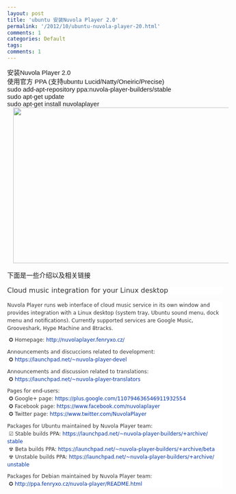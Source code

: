 ```yaml
---
layout: post
title: 'ubuntu 安装Nuvola Player 2.0'
permalink: '/2012/10/ubuntu-nuvola-player-20.html'
comments: 1
categories: Default
tags: 
comments: 1
---
```

<div dir="ltr" style="text-align: left;" trbidi="on"><b id="internal-source-marker_0.7024855653289706" style="font-weight: normal;"><span style="font-family: Arial; font-size: 15px; vertical-align: baseline; white-space: pre-wrap;">安装Nuvola Player 2.0</span><br/><span style="font-family: Arial; font-size: 15px; vertical-align: baseline; white-space: pre-wrap;">使用官方 </span><span style="font-family: Arial; font-size: 15px; vertical-align: baseline; white-space: pre-wrap;">PPA</span><span style="font-family: Arial; font-size: 15px; vertical-align: baseline; white-space: pre-wrap;"> (支持ubuntu Lucid/Natty/Oneiric/Precise)</span><br/><span style="font-family: Arial; font-size: 15px; vertical-align: baseline; white-space: pre-wrap;">sudo add-apt-repository ppa:nuvola-player-builders/stable</span><br/><span style="font-family: Arial; font-size: 15px; vertical-align: baseline; white-space: pre-wrap;">sudo apt-get update</span><br/><span style="font-family: Arial; font-size: 15px; vertical-align: baseline; white-space: pre-wrap;">sudo apt-get install nuvolaplayer</span></b><br/><div class="separator" style="clear: both; text-align: center;"><a href="http://2.bp.blogspot.com/-hux9UEUgvxA/UI1bt3ZnreI/AAAAAAAAtGc/5kh9Qf7pB3E/s1600/Nuvola-Player+(1).jpg" imageanchor="1" style="margin-left: 1em; margin-right: 1em;"><img border="0" height="363" src="http://2.bp.blogspot.com/-hux9UEUgvxA/UI1bt3ZnreI/AAAAAAAAtGc/5kh9Qf7pB3E/s1600/Nuvola-Player+(1).jpg" width="640"/></a></div><b style="font-weight: normal;"><span style="font-family: Arial; font-size: 15px; vertical-align: baseline; white-space: pre-wrap;"><br/></span></b><span style="font-family: Arial;"><span style="font-size: 15px; white-space: pre-wrap;">下面是一些介绍以及相关链接</span></span><br/><br/><div class="summary" id="yui_3_5_1_1_1351439118968_90" style="background-color: white; color: #333333; font-family: Ubuntu, 'Bitstream Vera Sans', 'DejaVu Sans', Tahoma, sans-serif; font-size: 16px; line-height: 18px; margin: 0px 0px 1em; padding: 0px;"><div id="yui_3_5_1_1_1351439118968_89" style="margin-bottom: 0.8em; max-width: 45em; padding: 0px; width: auto;">Cloud music integration for your Linux desktop</div></div><div class="description" style="background-color: white; clear: both; color: #333333; font-family: Ubuntu, 'Bitstream Vera Sans', 'DejaVu Sans', Tahoma, sans-serif; font-size: 12px; line-height: 18px; margin: 0px; padding: 0px;"><div style="margin-bottom: 0.8em; max-width: 45em; padding: 0px; width: auto;">Nuvola Player runs web interface of cloud music service in its own window and provides integration with a Linux desktop (system tray, Ubuntu sound menu, dock menu and notifications). Currently supported services are Google Music, Grooveshark, Hype Machine and 8tracks.</div><div style="margin-bottom: 0.8em; max-width: 45em; padding: 0px; width: auto;">&nbsp;✪ Homepage:&nbsp;<a href="http://nuvolaplayer.fenryxo.cz/" rel="nofollow" style="color: #0033aa; text-decoration: none;">http://<wbr/>nuvolaplayer.<wbr/>fenryxo.<wbr/>cz/</a></div><div style="margin-bottom: 0.8em; max-width: 45em; padding: 0px; width: auto;">Announcements and discuccions related to development:<br/>&nbsp;✪&nbsp;<a href="https://launchpad.net/~nuvola-player-devel" rel="nofollow" style="color: #0033aa; text-decoration: none;">https:/<wbr/>/launchpad.<wbr/>net/~nuvola-<wbr/>player-<wbr/>devel</a></div><div style="margin-bottom: 0.8em; max-width: 45em; padding: 0px; width: auto;">Announcements and discussion related to translations:<br/>&nbsp;✪&nbsp;<a href="https://launchpad.net/~nuvola-player-translators" rel="nofollow" style="color: #0033aa; text-decoration: none;">https:/<wbr/>/launchpad.<wbr/>net/~nuvola-<wbr/>player-<wbr/>translators</a></div><div style="margin-bottom: 0.8em; max-width: 45em; padding: 0px; width: auto;">Pages for end-users:<br/>&nbsp;✪ Google+ page:&nbsp;<a href="https://plus.google.com/110794636546911932554" rel="nofollow" style="color: #0033aa; text-decoration: none;">https:/<wbr/>/plus.google.<wbr/>com/11079463654<wbr/>6911932554</a><br/>&nbsp;✪ Facebook page:&nbsp;<a href="https://www.facebook.com/nuvolaplayer" rel="nofollow" style="color: #0033aa; text-decoration: none;">https:/<wbr/>/www.facebook.<wbr/>com/nuvolaplaye<wbr/>r</a><br/>&nbsp;✪ Twitter page:&nbsp;<a href="https://www.twitter.com/NuvolaPlayer" rel="nofollow" style="color: #0033aa; text-decoration: none;">https:/<wbr/>/www.twitter.<wbr/>com/NuvolaPlaye<wbr/>r</a></div><div style="margin-bottom: 0.8em; max-width: 45em; padding: 0px; width: auto;">Packages for Ubuntu maintained by Nuvola Player team:<br/>&nbsp;☑ Stable builds PPA:&nbsp;<a href="https://launchpad.net/~nuvola-player-builders/+archive/stable" rel="nofollow" style="color: #0033aa; text-decoration: none;">https:/<wbr/>/launchpad.<wbr/>net/~nuvola-<wbr/>player-<wbr/>builders/<wbr/>+archive/<wbr/>stable</a><br/>&nbsp;☢ Beta builds PPA:&nbsp;<a href="https://launchpad.net/~nuvola-player-builders/+archive/beta" rel="nofollow" style="color: #0033aa; text-decoration: none;">https:/<wbr/>/launchpad.<wbr/>net/~nuvola-<wbr/>player-<wbr/>builders/<wbr/>+archive/<wbr/>beta</a><br/>&nbsp;☢ Unstable builds PPA:&nbsp;<a href="https://launchpad.net/~nuvola-player-builders/+archive/unstable" rel="nofollow" style="color: #0033aa; text-decoration: none;">https:/<wbr/>/launchpad.<wbr/>net/~nuvola-<wbr/>player-<wbr/>builders/<wbr/>+archive/<wbr/>unstable</a></div><div style="margin-bottom: 0.8em; max-width: 45em; padding: 0px; width: auto;">Packages for Debian maintained by Nuvola Player team:<br/>&nbsp;✪&nbsp;<a href="http://ppa.fenryxo.cz/nuvola-player/README.html" rel="nofollow" style="color: #0033aa; text-decoration: none;">http://<wbr/>ppa.fenryxo.<wbr/>cz/nuvola-<wbr/>player/<wbr/>README.<wbr/>html</a></div></div></div>